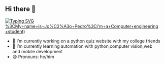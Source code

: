 ## Hi there 👋

[![Typing SVG](https://readme-typing-svg.demolab.com?font=Fira+Code&duration=2000&pause=1000&width=435&separator=%3C&lines=Welcome+;)%3CMy+name+is+Jo%C3%A3o+Pedro%3Ci'm+a+Computer+engineering+student)](https://git.io/typing-svg)

- 🔭 I’m currently working on a python quiz website with my college friends
- 🌱 I’m currently learning automation with python,computer vision,web and mobile development
- 😄 Pronouns: he/him


